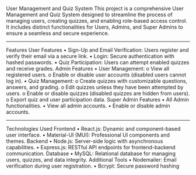 User Management and Quiz System
This project is a comprehensive User Management and Quiz System designed to streamline the process of managing users, creating quizzes, and enabling role-based access control. It includes distinct functionalities for Users, Admins, and Super Admins to ensure a seamless and secure experience.
________________________________________
Features
User Features
•	Sign-Up and Email Verification: Users register and verify their email via a secure link.
•	Login: Secure authentication with hashed passwords.
•	Quiz Participation: Users can attempt enabled quizzes and receive grades.
Admin Features
•	User Management:
o	View all registered users.
o	Enable or disable user accounts (disabled users cannot log in).
•	Quiz Management:
o	Create quizzes with customizable questions, answers, and grading.
o	Edit quizzes unless they have been attempted by users.
o	Enable or disable quizzes (disabled quizzes are hidden from users).
o	Export quiz and user participation data.
Super Admin Features
•	All Admin functionalities.
•	View all admin accounts.
•	Enable or disable admin accounts.
________________________________________
Technologies Used
Frontend
•	React.js: Dynamic and component-based user interface.
•	Material-UI (MUI): Professional UI components and themes.
Backend
•	Node.js: Server-side logic with asynchronous capabilities.
•	Express.js: RESTful API endpoints for frontend-backend communication.
Database
•	MySQL: Relational database for managing users, quizzes, and data integrity.
Additional Tools
•	Nodemailer: Email verification during user registration.
•	Bcrypt: Secure password hashing

